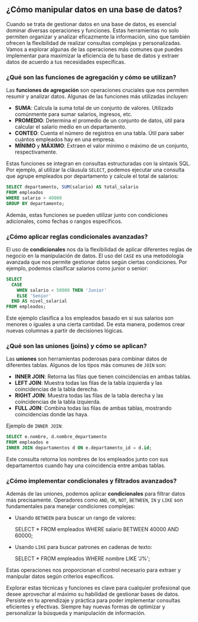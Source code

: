 ## ¿Cómo manipular datos en una base de datos?

Cuando se trata de gestionar datos en una base de datos, es esencial dominar diversas operaciones y funciones. Estas herramientas no solo permiten organizar y analizar eficazmente la información, sino que también ofrecen la flexibilidad de realizar consultas complejas y personalizadas. Vamos a explorar algunas de las operaciones más comunes que puedes implementar para maximizar la eficiencia de tu base de datos y extraer datos de acuerdo a tus necesidades específicas.

### ¿Qué son las funciones de agregación y cómo se utilizan?

Las **funciones de agregación** son operaciones cruciales que nos permiten resumir y analizar datos. Algunas de las funciones más utilizadas incluyen:

- **SUMA**: Calcula la suma total de un conjunto de valores. Utilizado comúnmente para sumar salarios, ingresos, etc.
- **PROMEDIO**: Determina el promedio de un conjunto de datos, útil para calcular el salario medio en un departamento.
- **CONTEO**: Cuenta el número de registros en una tabla. Útil para saber cuántos empleados hay en una empresa.
- **MÍNIMO** y **MÁXIMO**: Extraen el valor mínimo o máximo de un conjunto, respectivamente.

Estas funciones se integran en consultas estructuradas con la sintaxis SQL. Por ejemplo, al utilizar la cláusula `SELECT`, podemos ejecutar una consulta que agrupe empleados por departamento y calcule el total de salarios:

```SQL
SELECT departamento, SUM(salario) AS total_salario
FROM empleados
WHERE salario > 40000
GROUP BY departamento;
```

Además, estas funciones se pueden utilizar junto con condiciones adicionales, como fechas o rangos específicos.

### ¿Cómo aplicar reglas condicionales avanzadas?

El uso de **condicionales** nos da la flexibilidad de aplicar diferentes reglas de negocio en la manipulación de datos. El uso del `CASE` es una metodología avanzada que nos permite gestionar datos según ciertas condiciones. Por ejemplo, podemos clasificar salarios como junior o senior:

```SQL
SELECT 
  CASE 
    WHEN salario < 50000 THEN 'Junior'
    ELSE 'Senior'
  END AS nivel_salarial
FROM empleados;
```

Este ejemplo clasifica a los empleados basado en si sus salarios son menores o iguales a una cierta cantidad. De esta manera, podemos crear nuevas columnas a partir de decisiones lógicas.

### ¿Qué son las uniones (joins) y cómo se aplican?

Las **uniones** son herramientas poderosas para combinar datos de diferentes tablas. Algunos de los tipos más comunes de `JOIN` son:

- **INNER JOIN**: Retorna las filas que tienen coincidencias en ambas tablas.
- **LEFT JOIN**: Muestra todas las filas de la tabla izquierda y las coincidencias de la tabla derecha.
- **RIGHT JOIN**: Muestra todas las filas de la tabla derecha y las coincidencias de la tabla izquierda.
- **FULL JOIN**: Combina todas las filas de ambas tablas, mostrando coincidencias donde las haya.

Ejemplo de `INNER JOIN`:

```SQL
SELECT e.nombre, d.nombre_departamento
FROM empleados e
INNER JOIN departamentos d ON e.departamento_id = d.id;
```

Este consulta retorna los nombres de los empleados junto con sus departamentos cuando hay una coincidencia entre ambas tablas.

### ¿Cómo implementar condicionales y filtrados avanzados?

Además de las uniones, podemos aplicar **condicionales** para filtrar datos más precisamente. Operadores como `AND`, `OR`, `NOT`, `BETWEEN`, `IN` y `LIKE` son fundamentales para manejar condiciones complejas:

- Usando `BETWEEN` para buscar un rango de valores:
    
    SELECT * FROM empleados WHERE salario BETWEEN 40000 AND 60000;
    
- Usando `LIKE` para buscar patrones en cadenas de texto:
    
    SELECT * FROM empleados WHERE nombre LIKE 'J%';
    

Estas operaciones nos proporcionan el control necesario para extraer y manipular datos según criterios específicos.

Explorar estas técnicas y funciones es clave para cualquier profesional que desee aprovechar al máximo su habilidad de gestionar bases de datos. Persiste en tu aprendizaje y práctica para poder implementar consultas eficientes y efectivas. Siempre hay nuevas formas de optimizar y personalizar la búsqueda y manipulación de información.